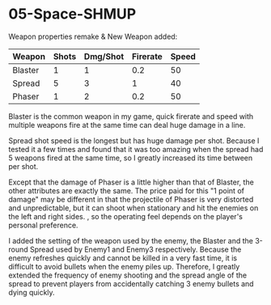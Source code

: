 # 05-Space-SHMUP
 
Weapon properties remake & New Weapon added:

| Weapon  | Shots | Dmg/Shot | Firerate | Speed |
| ------------- | ------------- | ------------- | ------------- | ------------- |
| Blaster | 1 | 1 | 0.2 | 50 |
| Spread | 5 | 3 | 1 | 40 |
| Phaser | 1 | 2 | 0.2 | 50 |

Blaster is the common weapon in my game, quick firerate and speed with multiple weapons fire at the same time can deal huge damage in a line.

Spread shot speed is the longest but has huge damage per shot. Because I tested it a few times and found that it was too amazing when the spread had 5 weapons fired at the same time, so I greatly increased its time between per shot.

Except that the damage of Phaser is a little higher than that of Blaster, the other attributes are exactly the same. The price paid for this "1 point of damage" may be different in that the projectile of Phaser is very distorted and unpredictable, but it can shoot when stationary and hit the enemies on the left and right sides. , so the operating feel depends on the player's personal preference.

I added the setting of the weapon used by the enemy, the Blaster and the 3-round Spread used by Enemy1 and Enemy3 respectively. Because the enemy refreshes quickly and cannot be killed in a very fast time, it is difficult to avoid bullets when the enemy piles up. Therefore, I greatly extended the frequency of enemy shooting and the spread angle of the spread to prevent players from accidentally catching 3 enemy bullets and dying quickly.
